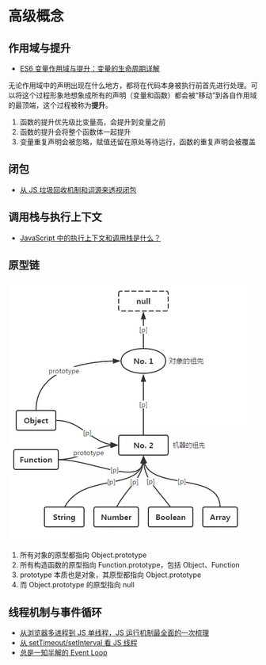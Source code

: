 # 高级概念

## 作用域与提升

- [ES6 变量作用域与提升：变量的生命周期详解](https://zhuanlan.zhihu.com/p/28494566)

无论作用域中的声明出现在什么地方，都将在代码本身被执行前首先进行处理。可以将这个过程形象地想象成所有的声明（变量和函数）都会被“移动”到各自作用域的最顶端，这个过程被称为**提升**。

1. 函数的提升优先级比变量高，会提升到变量之前
2. 函数的提升会将整个函数体一起提升
3. 变量重复声明会被忽略，赋值还留在原处等待运行，函数的重复声明会被覆盖

## 闭包

- [从 JS 垃圾回收机制和词源来透视闭包](https://juejin.im/entry/5aebc7a76fb9a07acc119269)

## 调用栈与执行上下文

- [JavaScript 中的执行上下文和调用栈是什么？](https://zcfy.cc/article/what-is-the-execution-context-amp-stack-in-javascript-by-david-shariff-4007.html)

## 原型链

![](img/prototypechain.png)

1. 所有对象的原型都指向 Object.prototype
2. 所有构造函数的原型指向 Function.prototype，包括 Object、Function
3. prototype 本质也是对象，其原型都指向 Object.prototype
4. 而 Object.prototype 的原型指向 null

## 线程机制与事件循环

- [从浏览器多进程到 JS 单线程，JS 运行机制最全面的一次梳理](http://www.dailichun.com/2018/01/21/js_singlethread_eventloop.html)
- [从 setTimeout/setInterval 看 JS 线程](https://palmer.arkstack.cn/2017/12/%E4%BB%8EsetTimeout-setInterval%E7%9C%8BJS%E7%BA%BF%E7%A8%8B/)
- [总是一知半解的 Event Loop](https://juejin.im/post/5927ca63a0bb9f0057d3608e)
